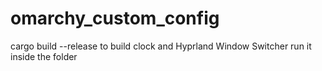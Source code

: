 # omarchy_custom_config

cargo build --release to build clock and Hyprland Window Switcher run it inside the folder